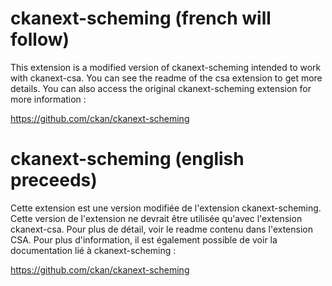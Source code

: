 ckanext-scheming (french will follow)
================
This extension is a modified version of ckanext-scheming intended to work with ckanext-csa. You can see the readme of the csa extension to get more details. You can also access the original ckanext-scheming extension for more information :

https://github.com/ckan/ckanext-scheming

ckanext-scheming (english preceeds)
================
Cette extension est une version modifiée de l'extension ckanext-scheming. Cette version de l'extension ne devrait être utilisée qu'avec l'extension ckanext-csa. Pour plus de détail, voir le readme contenu dans l'extension CSA. Pour plus d'information, il est également possible de voir la documentation lié à ckanext-scheming :

https://github.com/ckan/ckanext-scheming
